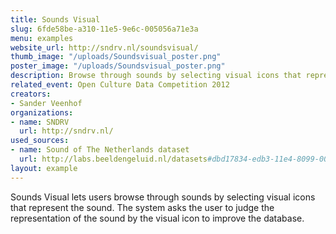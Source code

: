 ```yaml
---
title: Sounds Visual
slug: 6fde58be-a310-11e5-9e6c-005056a71e3a
menu: examples
website_url: http://sndrv.nl/soundsvisual/
thumb_image: "/uploads/Soundsvisual_poster.png"
poster_image: "/uploads/Soundsvisual_poster.png"
description: Browse through sounds by selecting visual icons that represent the sound
related_event: Open Culture Data Competition 2012
creators:
- Sander Veenhof
organizations:
- name: SNDRV
  url: http://sndrv.nl/
used_sources:
- name: Sound of The Netherlands dataset
  url: http://labs.beeldengeluid.nl/datasets#dbd17834-edb3-11e4-8099-005056a71e3a
layout: example
---
```


Sounds Visual lets users browse through sounds by selecting visual icons that represent the sound. The system asks the user to judge the representation of the sound by the visual icon to improve the database.
